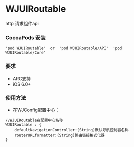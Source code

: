# WJUIRoutable

http 请求组件api

### CocoaPods 安装

```
'pod WJUIRoutable'  or  'pod WJUIRoutable/API'  'pod WJUIRoutable/Core'
```

### 要求
* ARC支持
* iOS 6.0+


### 使用方法

* 在WJConfig配置中心：

```
//WJUIRoutable在配置中心名称
WJUIRoutable : {
    defaultNavigationController:(String)默认导航控制器名称
    routerURLformatter:(String)路由链接格式化器
}

```
